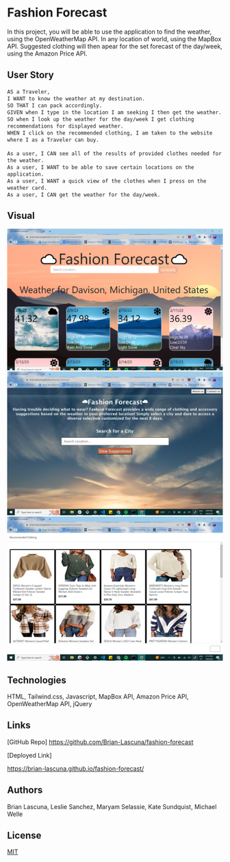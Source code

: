 # Fashion Forecast

In this project, you will be able to use the application to find the weather, using the OpenWeatherMap API. In any location of world, using the MapBox API. Suggested clothing will then apear for the set forecast of the day/week, using the Amazon Price API. 

## User Story

    AS a Traveler,
    I WANT to know the weather at my destination.
    SO THAT I can pack accordingly.
    GIVEN when I type in the location I am seeking I then get the weather.
    SO when I look up the weather for the day/week I get clothing recommendations for displayed weather.
    WHEN I click on the recommended clothing, I am taken to the website where I as a Traveler can buy.

    As a user, I CAN see all of the results of provided clothes needed for the weather.
    As a user, I WANT to be able to save certain locations on the application.
    As a user, I WANT a quick view of the clothes when I press on the weather card.
    As a user, I CAN get the weather for the day/week.


## Visual 

<!-- insert screenshot of working webpage here -->
![forcast](./assets/image/fashion.html.jpg)
![homepage](./assets/image/Fashion%20Forcast%20homepage.jpg)
![clothing](./assets/image/clothing%20api.jpg)

## Technologies

HTML, Tailwind.css, Javascript, MapBox API, Amazon Price API, OpenWeatherMap API, jQuery


## Links

[GitHub Repo]
https://github.com/Brian-Lascuna/fashion-forecast


[Deployed Link]
<!-- insert link of deployed application -->
https://brian-lascuna.github.io/fashion-forecast/

## Authors 

Brian Lascuna, Leslie Sanchez, Maryam Selassie, Kate Sundquist, Michael Welle


## License 

[MIT](https://choosealicense.com/licenses/mit/)